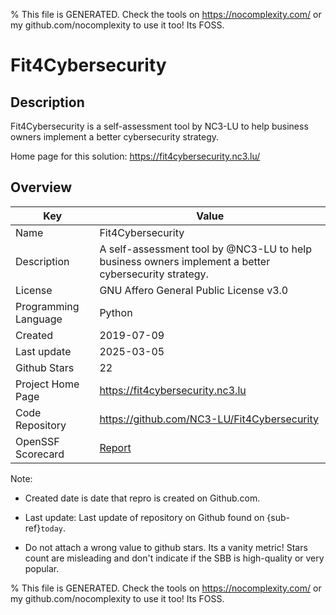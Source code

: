 
% This file is GENERATED. Check the tools on https://nocomplexity.com/ or my github.com/nocomplexity to use it too! Its FOSS. 

# Fit4Cybersecurity

## Description 

Fit4Cybersecurity is a self-assessment tool by NC3-LU to help business owners implement a better cybersecurity strategy.

Home page for this solution: https://fit4cybersecurity.nc3.lu/ 

## Overview 

| Key | Value |
| --- | --- |
| Name | Fit4Cybersecurity |
| Description | A self-assessment tool by @NC3-LU to help business owners implement a better cybersecurity strategy. |
| License | GNU Affero General Public License v3.0 |
| Programming Language | Python |
| Created | 2019-07-09 |
| Last update | 2025-03-05 |
| Github Stars | 22 |
| Project Home Page | https://fit4cybersecurity.nc3.lu |
| Code Repository | https://github.com/NC3-LU/Fit4Cybersecurity |
| OpenSSF Scorecard | [Report](https://securityscorecards.dev/viewer/?uri=github.com/NC3-LU/Fit4Cybersecurity) |

Note:
 - Created date is date that repro is created on Github.com. 

- Last update: Last update of repository on Github found on {sub-ref}`today`. 

- Do not attach a wrong value to github stars. Its a vanity metric! Stars count are misleading and 
don't indicate if the SBB is high-quality or very popular.

% This file is GENERATED. Check the tools on https://nocomplexity.com/ or my github.com/nocomplexity to use it too! Its FOSS. 

